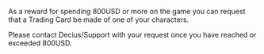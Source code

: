 As a reward for spending 800USD or more on the game you can request that a Trading Card be made of one of your characters.

Please contact Decius/Support with your request once you have reached or exceeded 800USD.